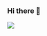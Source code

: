 ### Hi there 👋


![](https://media2.giphy.com/media/v1.Y2lkPTc5MGI3NjExZDFmMTg4OTNhNDc1ODU0ZmM1NjAxM2YzYWIzZTY4NDA0YTEwMjMwMCZjdD1n/ZAaaCK5RhUWxG/giphy.gif)
